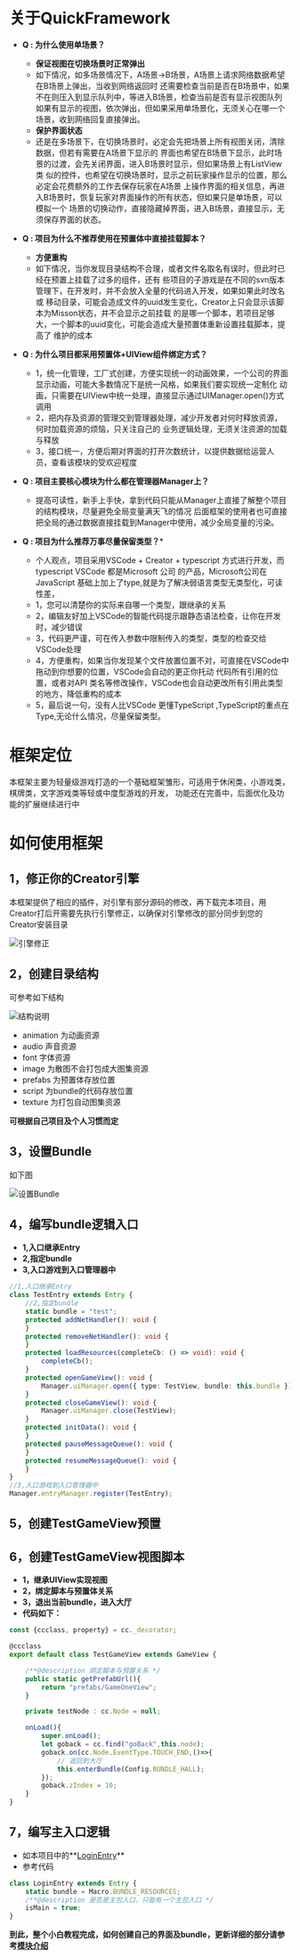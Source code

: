 # 关于QuickFramework
- **Q : 为什么使用单场景？**
    - **保证视图在切换场景时正常弹出**
    * 如下情况，如多场景情况下，A场景->B场景，A场景上请求网络数据希望在B场景上弹出，当收到网络返回时
    还需要检查当前是否在B场景中，如果不在则压入到显示队列中，等进入B场景，检查当前是否有显示视图队列
    如果有显示的视图，依次弹出，但如果采用单场景化，无须关心在哪一个场景，收到网络回复直接弹出。
    - **保护界面状态**
    * 还是在多场景下，在切换场景时，必定会先把场景上所有视图关闭，清除数据，但若有需要在A场景下显示的
    界面也希望在B场景下显示，此时场景的过渡，会先关闭界面，进入B场景时显示，但如果场景上有ListView类
    似的控件，也希望在切换场景时，显示之前玩家操作显示的位置，那么必定会花费额外的工作去保存玩家在A场景
    上操作界面的相关信息，再进入B场景时，恢复玩家对界面操作的所有状态，但如果只是单场景，可以模拟一个
    场景的切换动作，直接隐藏掉界面，进入B场景，直接显示，无须保存界面的状态。

- **Q : 项目为什么不推荐使用在预置体中直接挂载脚本？**
    - **方便重构**
    * 如下情况，当你发现目录结构不合理，或者文件名取名有误时，但此时已经在预置上挂载了过多的组件，还有
    些项目的子游戏是在不同的svn版本管理下，在开发时，并不会放入全量的代码进入开发，如果如果此时改名或
    移动目录，可能会造成文件的uuid发生变化，Creator上只会显示该脚本为Misson状态，并不会显示之前挂载
    的是哪一个脚本，若项目足够大，一个脚本的uuid变化，可能会造成大量预置体重新设置挂载脚本，提高了
    维护的成本
- **Q : 为什么项目都采用预置体+UIView组件绑定方式？**
    - 1，统一化管理，工厂式创建，方便实现统一的动画效果，一个公司的界面显示动画，可能大多数情况下是统一风格，如果我们要实现统一定制化
    动画，只需要在UIView中统一处理，直接显示通过UIManager.open()方式调用
    * 2，把内存及资源的管理交到管理器处理，减少开发者对何时释放资源，何时加载资源的烦恼，只关注自己的
    业务逻辑处理，无须关注资源的加载与释放
    * 3，接口统一，方便后期对界面的打开次数统计，以提供数据给运营人员，查看该模块的受欢迎程度
- **Q : 项目主要核心模块为什么都在管理器Manager上？**
    - 提高可读性，新手上手快，拿到代码只能从Manager上直接了解整个项目的结构模块，尽量避免全局变量满天飞的情况
    后面框架的使用者也可直接把全局的通过数据直接挂载到Manager中使用，减少全局变量的污染。
- **Q : 项目为什么推荐万事尽量保留类型？***
    - 个人观点，项目采用VSCode + Creator + typescript 方式进行开发，而typescript VSCode 都是Microsoft 公司
    的产品，Microsoft公司在JavaScript 基础上加上了type,就是为了解决弱语言类型无类型化，可读性差，
    * 1，您可以清楚你的实际来自哪一个类型，跟继承的关系
    * 2，编辑友好加上VSCode的智能代码提示跟静态语法检查，让你在开发时，减少错误
    * 3，代码更严谨，可在传入参数中限制传入的类型，类型的检查交给VSCode处理
    * 4，方便重构，如果当你发现某个文件放置位置不对，可直接在VSCode中拖动到你想要的位置，VSCode会自动的更正你托动
    代码所有引用的位置，或者对API 类名等修改操作，VSCode也会自动更改所有引用此类型的地方，降低重构的成本
    * 5，最后说一句，没有人比VSCode 更懂TypeScript ,TypeScript的重点在Type,无论什么情况，尽量保留类型。
# 框架定位
本框架主要为轻量级游戏打造的一个基础框架雏形，可适用于休闲类，小游戏类，棋牌类，文字游戏类等轻或中度型游戏的开发，
功能还在完善中，后面优化及功能的扩展继续进行中
# 如何使用框架
## 1，修正你的Creator引擎
本框架提供了相应的插件，对引擎有部分源码的修改，再下载完本项目，用Creator打后开需要先执行引擎修正，以确保对引擎修改的部分同步到您的Creator安装目录

![引擎修正](doc/images/fix.png "屏幕截图.png")
## 2，创建目录结构
可参考如下结构

![结构说明](https://images.gitee.com/uploads/images/2021/0904/224514_d546e3cc_393413.png "屏幕截图.png")

- animation 为动画资源
- audio 声音资源
- font 字体资源
- image 为散图不会打包成大图集资源
- prefabs 为预置体存放位置
- script 为bundle的代码存放位置
- texture 为打包自动图集资源

**可根据自己项目及个人习惯而定**

## 3，设置Bundle

如下图

![设置Bundle](https://images.gitee.com/uploads/images/2021/0904/225100_40e33148_393413.png "屏幕截图.png")

## 4，编写bundle逻辑入口
- **1,入口继承Entry**
- **2,指定bundle**
- **3,入口游戏到入口管理器中**
```ts
//1,入口继承Entry
class TestEntry extends Entry {
    //2,指定bundle
    static bundle = "test";
    protected addNetHandler(): void {
    }
    protected removeNetHandler(): void {
    }
    protected loadResources(completeCb: () => void): void {
        completeCb();
    }
    protected openGameView(): void {
        Manager.uiManager.open({ type: TestView, bundle: this.bundle });
    }
    protected closeGameView(): void {
        Manager.uiManager.close(TestView);
    }
    protected initData(): void {
    }
    protected pauseMessageQueue(): void {
    }
    protected resumeMessageQueue(): void {
    }
}
//3,入口游戏到入口管理器中
Manager.entryManager.register(TestEntry);
```
## 5，创建TestGameView预置

## 6，创建TestGameView视图脚本
- **1，继承UIView实现视图**
- **2，绑定脚本与预置体关系**
- **3，退出当前bundle，进入大厅**
- **代码如下：**

```ts
const {ccclass, property} = cc._decorator;

@ccclass
export default class TestGameView extends GameView {

    /**@description 绑定脚本与预置关系 */
    public static getPrefabUrl(){
        return "prefabs/GameOneView";
    }

    private testNode : cc.Node = null;

    onLoad(){
        super.onLoad();
        let goback = cc.find("goBack",this.node);
        goback.on(cc.Node.EventType.TOUCH_END,()=>{
            // 返回到大厅
            this.enterBundle(Config.BUNDLE_HALL);
        });
        goback.zIndex = 10;
    }
}
```
## 7，编写主入口逻辑
- 如本项目中的**[LoginEntry](https://gitee.com/top-discover/QuickFramework/blob/2.4.3/assets/scripts/login/LoginEntry.ts)**
- 参考代码

```ts
class LoginEntry extends Entry {
    static bundle = Macro.BUNDLE_RESOURCES;
    /**@description 是否是主包入口，只能有一个主包入口 */
    isMain = true;
}
```
**到此，整个小白教程完成，如何创建自己的界面及bundle，更新详细的部分请参考[模块介绍](https://gitee.com/top-discover/QuickFramework/blob/2.4.3/doc/2.模块介绍.md)**